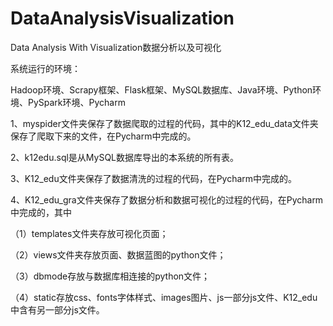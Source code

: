 # DataAnalysisVisualization

Data Analysis With Visualization数据分析以及可视化

系统运行的环境：

Hadoop环境、Scrapy框架、Flask框架、MySQL数据库、Java环境、Python环境、PySpark环境、Pycharm

1、myspider文件夹保存了数据爬取的过程的代码，其中的K12_edu_data文件夹保存了爬取下来的文件，在Pycharm中完成的。

2、k12edu.sql是从MySQL数据库导出的本系统的所有表。

3、K12_edu文件夹保存了数据清洗的过程的代码，在Pycharm中完成的。

4、K12_edu_gra文件夹保存了数据分析和数据可视化的过程的代码，在Pycharm中完成的，其中

（1）templates文件夹存放可视化页面；

（2）views文件夹存放页面、数据蓝图的python文件；

（3）dbmode存放与数据库相连接的python文件；

（4）static存放css、fonts字体样式、images图片、js一部分js文件、K12_edu中含有另一部分js文件。
